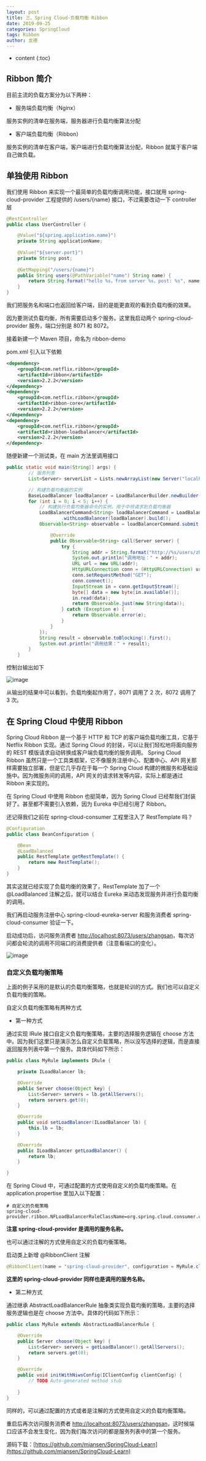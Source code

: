 ```yaml
---
layout: post
title: 三、Spring Cloud-负载均衡 Ribbon
date: 2019-09-25
categories: SpringCloud
tags: Ribbon
author: 龙德
---
```


* content
{:toc}

## Ribbon 简介

目前主流的负载方案分为以下两种：

- 服务端负载均衡（Nginx）

服务实例的清单在服务端，服务器进行负载均衡算法分配

- 客户端负载均衡（Ribbon）

服务实例的清单在客户端，客户端进行负载均衡算法分配，Ribbon 就属于客户端自己做负载。

## 单独使用 Ribbon

我们使用 Ribbon 来实现一个最简单的负载均衡调用功能，接口就用 spring-cloud-provider 工程提供的 /users/{name} 接口，不过需要改动一下 controller 层

```java
@RestController
public class UserController {

	@Value("${spring.application.name}")
	private String applicationName;
	
	@Value("${server.port}")
	private String post;
	
	@GetMapping("/users/{name}")
	public String users(@PathVariable("name") String name) {
		return String.format("hello %s，from server %s，post: %s", name, applicationName, post);
	}
}
```

我们把服务名和端口也返回给客户端，目的是能更直观的看到负载均衡的效果。

因为要测试负载均衡，所有需要启动多个服务。这里我启动两个 spring-cloud-provider 服务，端口分别是 8071 和 8072。

接着新建一个 Maven 项目，命名为 ribbon-demo

pom.xml 引入以下依赖

```xml
<dependency>
	<groupId>com.netflix.ribbon</groupId>
	<artifactId>ribbon</artifactId>
	<version>2.2.2</version>
</dependency>
<dependency>
	<groupId>com.netflix.ribbon</groupId>
	<artifactId>ribbon-core</artifactId>
	<version>2.2.2</version>
</dependency>
<dependency>
	<groupId>com.netflix.ribbon</groupId>
	<artifactId>ribbon-loadbalancer</artifactId>
	<version>2.2.2</version>
</dependency>
```

随便新建一个测试类，在 main 方法里调用接口

```java
public static void main(String[] args) {
		// 服务列表
		List<Server> serverList = Lists.newArrayList(new Server("localhost", 8071), new Server("localhost", 8072));

		// 构建负载均衡器的实例
		BaseLoadBalancer loadBalancer = LoadBalancerBuilder.newBuilder().buildFixedServerListLoadBalancer(serverList);
		for (int i = 0; i < 5; i++) {
			// 构建执行负载均衡器命令的实例，用于中转请求到负载均衡器
			LoadBalancerCommand<String> loadBalancerCommand = LoadBalancerCommand.<String>builder()
					.withLoadBalancer(loadBalancer).build();
			Observable<String> observable = loadBalancerCommand.submit(new ServerOperation<String>() {

				@Override
				public Observable<String> call(Server server) {
					try {
						String addr = String.format("http://%s/users/zhangsan", server.getHostPort());
						System.out.println("调用地址：" + addr);
						URL url = new URL(addr);
						HttpURLConnection conn = (HttpURLConnection) url.openConnection();
						conn.setRequestMethod("GET");
						conn.connect();
						InputStream in = conn.getInputStream();
						byte[] data = new byte[in.available()];
						in.read(data);
						return Observable.just(new String(data));
					} catch (Exception e) {
						return Observable.error(e);
					}
				}
			});
			String result = observable.toBlocking().first();
			System.out.println("调用结果：" + result);
		}
	}
```

控制台输出如下

![image](/assets/20191108100003.png)

从输出的结果中可以看到，负载均衡起作用了，8071 调用了 2 次，8072 调用了 3 次。

## 在 Spring Cloud 中使用 Ribbon

Spring Cloud Ribbon 是一个基于 HTTP 和 TCP 的客户端负载均衡工具，它基于 Netflix Ribbon 实现。通过 Spring Cloud 的封装，可以让我们轻松地将面向服务的 REST 模版请求自动转换成客户端负载均衡的服务调用。
Spring Cloud Ribbon 虽然只是一个工具类框架，它不像服务注册中心、配置中心、API 网关那样需要独立部署，但是它几乎存在于每一个 Spring Cloud 构建的微服务和基础设施中。因为微服务间的调用，API 网关的请求转发等内容，实际上都是通过 Ribbon 来实现的。

在 Spring Cloud 中使用 Ribbon 也挺简单，因为 Spring Cloud 已经帮我们封装好了。甚至都不需要引入依赖，因为 Eureka 中已经引用了 Ribbon。

还记得我们之前在 spring-cloud-consumer 工程里注入了 RestTemplate 吗？

```java
@Configuration
public class BeanConfiguration {

	@Bean
	@LoadBalanced
	public RestTemplate getRestTemplate() {
		return new RestTemplate();
	}
}
```

其实这就已经实现了负载均衡的效果了，RestTemplate 加了一个 @LoadBalanced 注解之后，就可以结合 Eureka 来动态发现服务并进行负载均衡的调用。

我们再启动服务注册中心 spring-cloud-eureka-server 和服务消费者 spring-cloud-consumer 验证一下。

启动成功后，访问服务消费者 [http://localhost:8073/users/zhangsan](http://localhost:8073/users/zhangsan)，每次访问都会轮流的调用不同端口的消费提供者（注意看端口的变化）。

![image](/assets/ribbon3.gif)

### 自定义负载均衡策略

上面的例子采用的是默认的负载均衡策略，也就是轮训的方式。我们也可以自定义负载均衡的策略。

自定义负载均衡策略有两种方式

- 第一种方式

通过实现 IRule 接口自定义负载均衡策略，主要的选择服务逻辑在 choose 方法中。因为我们这里只是演示怎么自定义负载策略，所以没写选择的逻辑，而是直接返回服务列表中第一个服务。具体代码如下所示：

```java
public class MyRule implements IRule {

	private ILoadBalancer lb;

	@Override
	public Server choose(Object key) {
		List<Server> servers = lb.getAllServers();
		return servers.get(0);
	}

	@Override
	public void setLoadBalancer(ILoadBalancer lb) {
		this.lb = lb;
	}

	@Override
	public ILoadBalancer getLoadBalancer() {
		return lb;
	}

}
```

在 Spring Cloud 中，可通过配置的方式使用自定义的负载均衡策略。在 application.propertise 里加入以下配置：

```propertise
# 自定义的负载策略
spring-cloud-provider.ribbon.NFLoadBalancerRuleClassName=org.spring.cloud.consumer.config.MyRule
```

**注意 spring-cloud-provider 是调用的服务名称。**

也可以通过注解的方式使用自定义的负载均衡策略。

启动类上新增 @RibbonClient 注解

```java
@RibbonClient(name = "spring-cloud-provider", configuration = MyRule.class)
```

**这里的 spring-cloud-provider 同样也是调用的服务名称。**

- 第二种方式

通过继承 AbstractLoadBalancerRule 抽象类实现负载均衡的策略，主要的选择服务逻辑也是在 choose 方法中。具体的代码如下所示：

```java
public class MyRule extends AbstractLoadBalancerRule {

	@Override
	public Server choose(Object key) {
		List<Server> servers = getLoadBalancer().getAllServers();
		return servers.get(0);
	}

	@Override
	public void initWithNiwsConfig(IClientConfig clientConfig) {
		// TODO Auto-generated method stub
		
	}
}
```

同样的，可以通过配置的方式或者是注解的方式使用自定义的负载均衡策略。

重启后再次访问服务消费者 [http://localhost:8073/users/zhangsan](http://localhost:8073/users/zhangsan)，这时候端口应该不会发生变化，因为我们每次访问的都是服务列表中的第一个服务。

源码下载：[https://github.com/miansen/SpringCloud-Learn](https://github.com/miansen/SpringCloud-Learn)